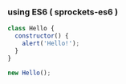 ### using ES6 ( sprockets-es6 )

```javascript
class Hello {
  constructor() {
    alert('Hello!');
  }
}

new Hello();
```
